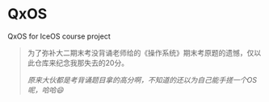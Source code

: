 # QxOS
 QxOS for IceOS course project

> 为了弥补大二期末考没背诵老师给的《操作系统》期末考原题的遗憾，仅以此仓库来纪念我那失去的20分。
>
> *原来大伙都是考背诵题目拿的高分啊，不知道的还以为自己能手搓一个OS呢，哈哈😄*
